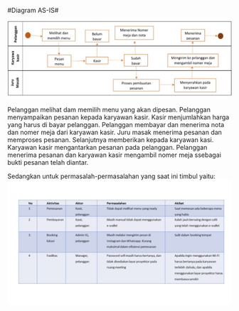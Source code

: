#Diagram AS-IS#

<img src="APB.jpg">

Pelanggan melihat dam memilih menu yang akan dipesan. Pelanggan menyampaikan pesanan kepada karyawan kasir. Kasir menjumlahkan harga yang harus di bayar pelanggan. Pelanggan membayar dan menerima nota dan nomer meja dari karyawan kasir. Juru masak menerima pesanan dan memproses pesanan. Selanjutnya memberikan kepada karyawan kasi. Karyawan kasir mengantarkan pesanan pada pelanggan. Pelanggan menerima pesanan dan karyawan kasir mengambil nomer meja ssebagai bukti pesanan telah diantar.

Sedangkan untuk permasalah-permasalahan yang saat ini timbul yaitu:
<img src="no3.jpg">